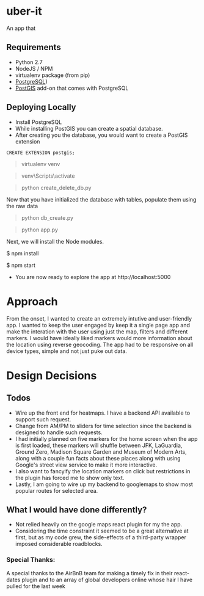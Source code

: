 # uber-it

An app that

## Requirements
- Python 2.7
- NodeJS / NPM
- virtualenv package (from pip)
- [PostgreSQL](https://www.postgresql.org))
- [PostGIS](http://postgis.net/) add-on that comes with PostgreSQL

## Deploying Locally
- Install PostgreSQL
- While installing PostGIS you can create a spatial database.
- After creating you the database, you would want to create a PostGIS extension

```
CREATE EXTENSION postgis;
```

> virtualenv venv

> venv\Scripts\activate

> python create_delete_db.py

Now that you have initialized the database with tables, populate them using the raw data

> python db_create.py

> python app.py


Next, we will install the Node modules.

$ npm install

$ npm start

- You are now ready to explore the app at http://localhost:5000

# Approach

From the onset, I wanted to create an extremely intutive and user-friendly app. I wanted to keep the user engaged by keep it a single page app and make the interation with the user using just the map, filters and different markers. I would have ideally liked markers would more information about the location using reverse geocoding. The app had to be responsive on all device types, simple and not just puke out data.

# Design Decisions

## Todos
- Wire up the front end for heatmaps. I have a backend API available to support such request.
- Change from AM/PM to sliders for time selection since the backend is designed to handle such requests.
- I had initially planned on five markers for the home screen when the app is first loaded,
  these markers will shuffle between JFK, LaGuardia, Ground Zero, Madison Square Garden and Museum of Modern Arts,
  along with a couple fun facts about these places along with using Google's street view service to make it more interactive.
- I also want to fancyify the location markers on click but restrictions in the plugin has forced me to show only text.
- Lastly, I am going to wire up my backend to googlemaps to show most popular routes for selected area.

## What I would have done differently?
- Not relied heavily on the google maps react plugin for my the app.
- Considering the time constraint it seemed to be a great alternative at first, but as my code grew, the side-effects of a third-party  wrapper imposed considerable roadblocks.

### Special Thanks:
A special thanks to the AirBnB team for making a timely fix in their react-dates plugin and to an array of global developers online whose hair I have pulled for the last week

